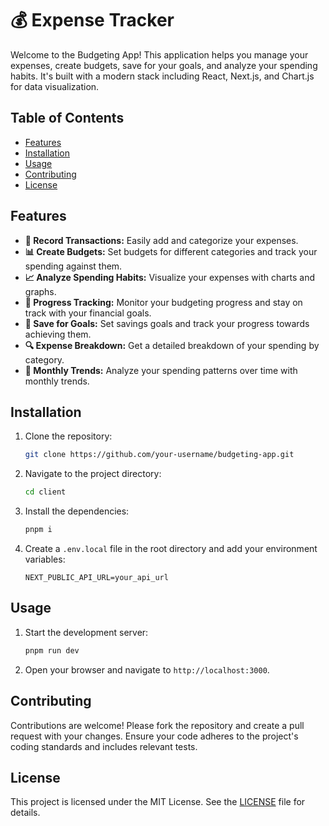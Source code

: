 # 💰 Expense Tracker

Welcome to the Budgeting App! This application helps you manage your expenses, create budgets, save for your goals, and analyze your spending habits. It's built with a modern stack including React, Next.js, and Chart.js for data visualization.

## Table of Contents
- [Features](#features)
- [Installation](#installation)
- [Usage](#usage)
- [Contributing](#contributing)
- [License](#license)

## Features

- **💸 Record Transactions:** Easily add and categorize your expenses.
- **📊 Create Budgets:** Set budgets for different categories and track your spending against them.
- **📈 Analyze Spending Habits:** Visualize your expenses with charts and graphs.
- **📅 Progress Tracking:** Monitor your budgeting progress and stay on track with your financial goals.
- **🎯 Save for Goals:** Set savings goals and track your progress towards achieving them.
- **🔍 Expense Breakdown:** Get a detailed breakdown of your spending by category.
- **📆 Monthly Trends:** Analyze your spending patterns over time with monthly trends.

## Installation

1. Clone the repository:
    ```bash
    git clone https://github.com/your-username/budgeting-app.git
    ```
2. Navigate to the project directory:
    ```bash
    cd client
    ```
3. Install the dependencies:
    ```bash
    pnpm i
    ```
4. Create a `.env.local` file in the root directory and add your environment variables:
    ```env
    NEXT_PUBLIC_API_URL=your_api_url
    ```

## Usage

1. Start the development server:
    ```bash
    pnpm run dev
    ```
2. Open your browser and navigate to `http://localhost:3000`.

## Contributing

Contributions are welcome! Please fork the repository and create a pull request with your changes. Ensure your code adheres to the project's coding standards and includes relevant tests.

## License

This project is licensed under the MIT License. See the [LICENSE](LICENSE) file for details.
